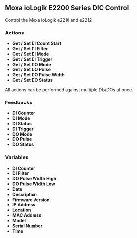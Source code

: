 ## Moxa ioLogik E2200 Series DIO Control

Control the Moxa ioLogik e2210 and e2212 

### Actions

- **Get / Set DI Count Start**
- **Get / Set DI Filter**
- **Get / Set DI Mode**
- **Get / Set DI Trigger**
- **Get / Set DO Mode**
- **Get / Set DO Pulse**
- **Get / Set DO Pulse Width**
- **Get / Set DO Status**

All actions can be performed against multiple DIs/DOs at once.

### Feedbacks

- **DI Counter**
- **DI Mode**
- **DI Status**
- **DI Trigger**
- **DO Mode**
- **DO Pulse**
- **DO Status**

### Variables

- **DI Counter**
- **DI Filter**
- **DO Pulse Width High**
- **DO Pulse Width Low**
- **Date**
- **Description**
- **Firmware Version**
- **IP Address**
- **Location**
- **MAC Address**
- **Model**
- **Serial Number**
- **Time**

